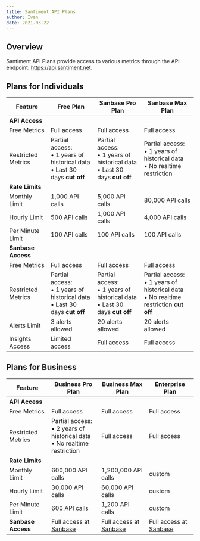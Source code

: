 ```yaml
---
title: Santiment API Plans
author: Ivan
date: 2021-03-22
---
```


## Overview

Santiment API Plans provide access to various metrics through the API endpoint: https://api.santiment.net. 

## Plans for Individuals

| Feature | **Free Plan** | **Sanbase Pro Plan** | **Sanbase Max Plan** |
| --- | --- | --- | --- |
| **API Access** | | | |
| Free Metrics | Full access | Full access | Full access |
| Restricted Metrics | Partial access:<br>• 1 years of historical data<br>• Last 30 days **cut off** | Partial access:<br>• 1 years of historical data<br>• Last 30 days **cut off** | Partial access:<br>• 1 years of historical data<br>• No realtime restriction |
| **Rate Limits** | | | |
| Monthly Limit | 1,000 API calls | 5,000 API calls | 80,000 API calls |
| Hourly Limit | 500 API calls | 1,000 API calls | 4,000 API calls |
| Per Minute Limit | 100 API calls | 100 API calls | 100 API calls |
| **Sanbase Access** | | | |
| Free Metrics | Full access | Full access | Full access |
| Restricted Metrics | Partial access:<br>• 1 years of historical data<br>• Last 30 days **cut off** | Partial access:<br>• 1 years of historical data<br>• Last 30 days **cut off** | Partial access:<br>• 1 years of historical data<br>• No realtime restriction **cut off** |
| Alerts Limit | 3 alerts allowed | 20 alerts allowed | 20 alerts allowed |
| Insights Access | Limited access | Full access | Full access |



## Plans for Business

| Feature | **Business Pro Plan** | **Business Max Plan** | **Enterprise Plan** |
| --- | --- | --- | --- |
| **API Access** | | | |           
| Free Metrics | Full access | Full access | Full access |            
| Restricted Metrics | Partial access:<br>• 2 years of historical data<br>• No realtime restriction | Full access | Full access |             
| **Rate Limits** | | | |              
| Monthly Limit | 600,000 API calls | 1,200,000 API calls | custom |
| Hourly Limit | 30,000 API calls | 60,000 API calls | custom |
| Per Minute Limit | 600 API calls | 1,200 API calls | custom |
| **Sanbase Access** | Full access at [Sanbase](https://app.santiment.net) | Full access at [Sanbase](https://app.santiment.net) | Full access at [Sanbase](https://app.santiment.net) |
